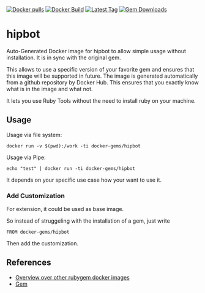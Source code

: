 [![Docker pulls](https://img.shields.io/docker/pulls/rubygem/hipbot.svg)](https://hub.docker.com/r/rubygem/hipbot/)
[![Docker Build](https://img.shields.io/docker/automated/rubygem/hipbot.svg)](https://hub.docker.com/r/rubygem/hipbot/)
[![Latest Tag](https://img.shields.io/github/tag/docker-rubygem/hipbot.svg)](https://hub.docker.com/r/rubygem/hipbot/)
[![Gem Downloads](https://img.shields.io/gem/dt/hipbot.svg)](https://rubygems.org/gems/hipbot/)
# hipbot

Auto-Generated Docker image for hipbot to allow simple usage without installation.
It is in sync with the original gem.

This allows to use a specific version of your favorite gem and ensures that this image will be supported in future.
The image is generated automatically from a github repository by Docker Hub.
This ensures that you exactly know what is in the image and what not.

It lets you use Ruby Tools without the need to install ruby on your machine.

## Usage

Usage via file system:

`docker run -v $(pwd):/work -ti docker-gems/hipbot`

Usage via Pipe:

`echo "test" | docker run -ti docker-gems/hipbot`

It depends on your specific use case how your want to use it.

### Add Customization

For extension, it could be used as base image.

So instead of struggeling with the installation of a gem, just write

`FROM docker-gems/hipbot`

Then add the customization.

## References

 - [Overview over other rubygem docker images](https://github.com/thinkbot/docker-rubygem)
 - [Gem](https://rubygems.org/gems/hipbot/)
